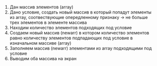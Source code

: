1. Дан массив элементов (array)
2. Дано условие, создать новый массив в который попадут элементы из array, соотвествующие опередленному признаку -> не больше трех элементов в элементе массива  
3. Находим количество элементов подходящих под условие 
4. Создаем новый массив (newarr) в котором количество элементов равно количеству элементов подпадающих под условие в изначальном массиве (array) 
5. Заполняем массив (newarr) элементами из array подходящими под условие
6. Выводим оба массива на экран 